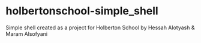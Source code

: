 # holbertonschool-simple_shell
Simple shell created as a project for Holberton School by Hessah Alotyash &amp;  Maram Alsofyani
